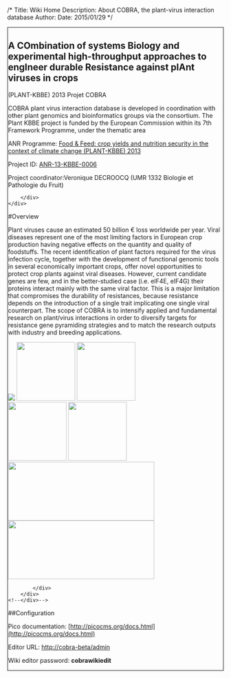 /*
Title: Wiki Home
Description: About COBRA, the plant-virus interaction database
Author:
Date: 2015/01/29
*/



<div class="span"  style="border: 2px solid grey">
	<div class="col-xs-12" >
		<div class="column-padding no-right-margin">
			<div class="plain-box"><h2 id="features">A COmbination of systems Biology and experimental high-throughput approaches to engIneer durable Resistance against plAnt viruses in crops</h2>
			</div>
						<p>(PLANT-KBBE) 2013 										Projet COBRA</p>
						<p>COBRA plant virus interaction database is developed in coordination with other plant genomics and 										bioinformatics groups via the  consortium. The Plant KBBE project is funded by the 										European Commission within its 7th Framework Programme, under the thematic area 						</p>
						<p>ANR Programme: <a href="http://www.agence-nationale-recherche.fr/en/funded-projects/?tx_lwmsuivibilan_pi1[Programme]=843">Food & Feed: crop yields and nutrition security in the context of climate change (PLANT-KBBE) 2013</a></p>

<p>Project ID: <a href="http://www.agence-nationale-recherche.fr/?Project=ANR-13-KBBE-0006" >ANR-13-KBBE-0006</a></p>

<p>Project coordinator:Veronique DECROOCQ (UMR 1332 Biologie et Pathologie du Fruit)</p>
			
		</div>
	</div>
</div>


#Overview

<div class="span" >
<p>Plant viruses cause an estimated 50 billion € loss worldwide per year. Viral diseases represent one of the most
limiting factors in European crop production having negative effects on the quantity and quality of foodstuffs. 
The recent identification of plant factors required for the virus infection cycle, together with the development 
of functional genomic tools in several economically important crops, offer novel opportunities to protect crop plants 
against viral diseases. However, current candidate genes are few, and in the better-studied case (i.e. eIF4E, 
eIF4G) their proteins interact mainly with the same viral factor. This is a major limitation that compromises 
the durability of resistances, because resistance depends on the introduction of a single trait implicating one 
single viral counterpart. The scope of COBRA is to intensify applied and fundamental research on plant/virus 
interactions in order to diversify targets for resistance gene pyramiding strategies and to match the research 
outputs with industry and breeding applications.</p>

<!--<p>COBRA benefits from multidisciplinary research teams involving genomics, bio-informatics, population genetics, 
molecular biology, virology and plant breeding. It focuses on three major crops, barley for cereals, tomato for 
vegetables and Prunus species for fruit trees. The originality of COBRA is to test the generic mode of interference 
of plant viruses, from annual plants to perennials and from dicotyledons to monocotyledons and use this information 
to implement complex and durable resistance in any crop species.</p>


<p>The purpose here is to provide knowledge on the viral factor(s) that determine(s) the breaking of the resistance provided by candidate genes identified in the above WPs and to evaluate the durability of the resistance conferred by the new candidate genes prior to transfer to crop species.
In conclusion, COBRA is expected to provide new targets for resistance to plant viruses, distinct from the well- 
described mechanism related to translation initiation factors eIF4E and eIF4G. This will allow the selection of 
new cultivars in tomato, barley and stone fruit trees combining different mechanisms of resistance for sustainable 
virus protection. COBRA will also establish high throughput platforms of transfer to crop species based on the 
construction of a non-exhaustive database of plant-virus interactors and the use of next generation sequencing 
approaches.</p>-->

</div>
<div class="span">
	<!--<div class="container">-->
		<div class="form-field ff-multi">
			<div class=ff-inline ff-right">
				<img src="/database/images/new_INRA.png"/>
				<img src="/database/images/noordsat.jpg"  height="136"/>
				<img src="/database/images/jki.gif"  height="136"/>
			</div>
			<div class=ff-inline ff-right">
				<img src="/database/images/cgfb.jpg" height="136"/>
				<img src="/database/images/abiopep3.jpg" height="136"/>
				<img src="/database/images/LOGO_CSIC.jpg" height="136" width="340"/>
				<img src="/database/images/ipk.png" height="136" width="340"/>
		
			</div>
		</div>
	<!--</div>-->
</div>



##Configuration

Pico documentation: [http://picocms.org/docs.html](http://picocms.org/docs.html)

Editor URL: [http://cobra-beta/admin](/admin)

Wiki editor password: **cobrawikiedit**



